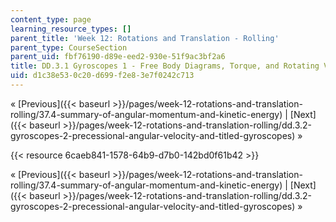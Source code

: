 ```yaml
---
content_type: page
learning_resource_types: []
parent_title: 'Week 12: Rotations and Translation - Rolling'
parent_type: CourseSection
parent_uid: fbf76190-d89e-eed2-930e-51f9ac3bf2a6
title: DD.3.1 Gyroscopes 1 - Free Body Diagrams, Torque, and Rotating Vectors
uid: d1c38e53-0c20-d699-f2e8-3e7f0242c713
---
```


« [Previous]({{< baseurl >}}/pages/week-12-rotations-and-translation-rolling/37.4-summary-of-angular-momentum-and-kinetic-energy) | [Next]({{< baseurl >}}/pages/week-12-rotations-and-translation-rolling/dd.3.2-gyroscopes-2-precessional-angular-velocity-and-titled-gyroscopes) »

{{< resource 6caeb841-1578-64b9-d7b0-142bd0f61b42 >}}

« [Previous]({{< baseurl >}}/pages/week-12-rotations-and-translation-rolling/37.4-summary-of-angular-momentum-and-kinetic-energy) | [Next]({{< baseurl >}}/pages/week-12-rotations-and-translation-rolling/dd.3.2-gyroscopes-2-precessional-angular-velocity-and-titled-gyroscopes) »